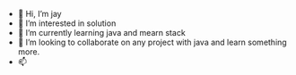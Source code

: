 - 👋 Hi, I’m jay
- 👀 I’m interested in solution 
- 🌱 I’m currently learning java and mearn stack
- 💞️ I’m looking to collaborate on any project with java and learn something more.
- 📫 

<!---
J9414/J9414 is a ✨ special ✨ repository because its `README.md` (this file) appears on your GitHub profile.
You can click the Preview link to take a look at your changes.
--->
